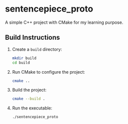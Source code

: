 # sentencepiece_proto

A simple C++ project with CMake for my learning purpose.

## Build Instructions

1. Create a `build` directory:
   ```bash
   mkdir build
   cd build
   ```

2. Run CMake to configure the project:
   ```bash
   cmake ..
   ```

3. Build the project:
   ```bash
   cmake --build .
   ```

4. Run the executable:
   ```bash
   ./sentencepiece_proto
   ```
